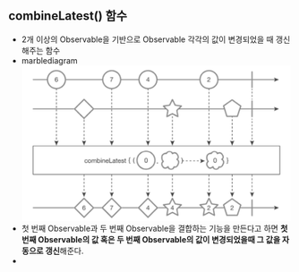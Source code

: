 combineLatest() 함수
---
* 2개 이상의 Observable을 기반으로 Observable 각각의 값이 변경되었을 때 갱신해주는 함수
* marblediagram
  ![](img/marblediagram_combinelatest.png)
* 첫 번째 Observable과 두 번째 Observable을 결합하는 기능을 만든다고 하면 **첫 번째 Observable의 값 혹은 두 번째 Observable의 값이 변경되었을때 그 값을 자동으로 갱신**해준다.
*
